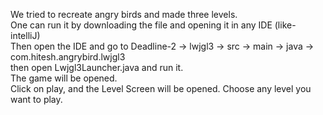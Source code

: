We tried to recreate angry birds and made three levels.<br>
One can run it by downloading the file and opening it in any IDE (like-intelliJ)<br>
Then open the IDE and go to Deadline-2 -> lwjgl3 -> src -> main -> java -> com.hitesh.angrybird.lwjgl3 <br>
then open Lwjgl3Launcher.java and run it.<br>
The game will be opened. <br>
Click on play, and the Level Screen will be opened. Choose any level you want to play.<br>
